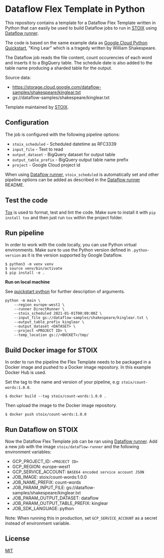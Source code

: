 # Dataflow Flex Template in Python

This repository contains a template for a Dataflow Flex Template written in Python that can easily be used to build Dataflow jobs to run in [STOIX](https://getstoix.com/) using [Dataflow runner](https://hub.docker.com/r/stoix/dataflow-runner/).

The code is based on the same example data as [Google Cloud Python Quickstart](https://cloud.google.com/dataflow/docs/quickstarts/quickstart-python/), "King Lear" which is a tragedy written by William Shakespeare.

The Dataflow job reads the file content, count occurencies of each word and inserts it to a BigQuery table. The schedule date is also added to the table name producing a sharded table for the output.

Source data:

* https://storage.cloud.google.com/dataflow-samples/shakespeare/kinglear.txt
* gs://dataflow-samples/shakespeare/kinglear.txt

Template maintained by [STOIX](https://getstoix.com/).

## Configuration

The job is configured with the following pipeline options:

* `stoix_scheduled` - Scheduled datetime as RFC3339
* `input_file` - Text to read
* `output_dataset` - BigQuery dataset for output table
* `output_table_prefix` - BigQuery output table name prefix
* `project` - Google Cloud project id

When using [Dataflow runner](https://hub.docker.com/r/stoix/dataflow-runner/), `stoix_scheduled` is automatically set and other pipeline options can be added as described in the [Dataflow runner](https://hub.docker.com/r/stoix/dataflow-runner/) README.

## Test the code

[Tox](https://tox.wiki/en/latest/index.html) is used to format, test and lint the code. Make sure to install it with `pip install tox` and then just run `tox` within the project folder.

## Run pipeline

In order to work with the code locally, you can use Python virtual environments. Make sure to use the Python version defined in `.python-version` as it is the version supported by Google Dataflow.

```
$ python3 -m venv venv
$ source venv/bin/activate
$ pip install -e .
```

**Run on local machine**

See [quickstart python](https://cloud.google.com/dataflow/docs/quickstarts/quickstart-python#run-the-pipeline-on-the-dataflow-service) for further description of arguments.

```
python -m main \
    --region europe-west1 \
    --runner DirectRunner \
    --stoix_scheduled 2021-01-01T00:00:00Z \
    --input_file gs://dataflow-samples/shakespeare/kinglear.txt \
    --output_table_prefix kinglear \
    --output_dataset <DATASET> \
    --project <PROJECT ID> \
    --temp_location gs://<BUCKET>/tmp/
```

## Build Docker image for STOIX

In order to run the pipeline the Flex Template needs to be packaged in a Docker image and pushed to a Docker image repository. In this example Docker Hub is used.

Set the tag to the name and version of your pipeline, e.g: `stoix/count-words:1.0.0`.

```
$ docker build --tag stoix/count-words:1.0.0 .
```

Then upload the image to the Docker image repository.

```
$ docker push stoix/count-words:1.0.0
```

## Run Dataflow on STOIX

Now the Dataflow Flex Template job can be ran using [Dataflow runner](https://hub.docker.com/r/stoix/dataflow-runner/). Add a new job with the image `stoix/dataflow-runner` and the following environment variables:

* GCP_PROJECT_ID: `<PROJECT ID>`
* GCP_REGION: europe-west1
* GCP_SERVICE_ACCOUNT: `BASE64 encoded service account JSON`
* JOB_IMAGE: stoix/count-words:1.0.0
* JOB_NAME_PREFIX: count-words
* JOB_PARAM_INPUT_FILE: gs://dataflow-samples/shakespeare/kinglear.txt
* JOB_PARAM_OUTPUT_DATASET: dataflow
* JOB_PARAM_OUTPUT_TABLE_PREFIX: kinglear
* JOB_SDK_LANGUAGE: python

Note: When running this in production, set `GCP_SERVICE_ACCOUNT` as a secret instead of environment variable.

## License

[MIT](./LICENSE)
